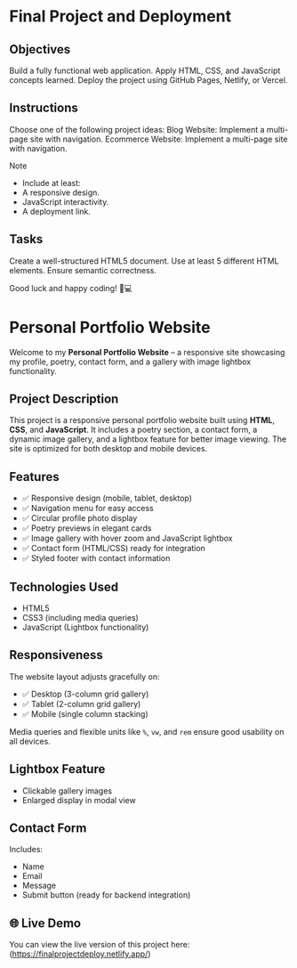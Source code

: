 # Final Project and Deployment

## Objectives
Build a fully functional web application.
Apply HTML, CSS, and JavaScript concepts learned.
Deploy the project using GitHub Pages, Netlify, or Vercel.

## Instructions
Choose one of the following project ideas:
Blog Website: Implement a multi-page site with navigation.
Ecommerce Website: Implement a multi-page site with navigation.

>[!NOTE]
> - Include at least:
> - A responsive design.
> - JavaScript interactivity.
> - A deployment link.

## Tasks

Create a well-structured HTML5 document.
Use at least 5 different HTML elements.
Ensure semantic correctness.

Good luck and happy coding! 🚀💻


# Personal Portfolio Website

Welcome to my **Personal Portfolio Website** – a responsive site showcasing my profile, poetry, contact form, and a gallery with image lightbox functionality.

## Project Description

This project is a responsive personal portfolio website built using **HTML**, **CSS**, and **JavaScript**. It includes a poetry section, a contact form, a dynamic image gallery, and a lightbox feature for better image viewing. The site is optimized for both desktop and mobile devices.

##  Features

- ✅ Responsive design (mobile, tablet, desktop)
- ✅ Navigation menu for easy access
- ✅ Circular profile photo display
- ✅ Poetry previews in elegant cards
- ✅ Image gallery with hover zoom and JavaScript lightbox
- ✅ Contact form (HTML/CSS) ready for integration
- ✅ Styled footer with contact information


##  Technologies Used

- HTML5
- CSS3 (including media queries)
- JavaScript (Lightbox functionality)

##  Responsiveness

The website layout adjusts gracefully on:
- ✅ Desktop (3-column grid gallery)
- ✅ Tablet (2-column grid gallery)
- ✅ Mobile (single column stacking)

Media queries and flexible units like `%`, `vw`, and `rem` ensure good usability on all devices.

##  Lightbox Feature

- Clickable gallery images
- Enlarged display in modal view

## Contact Form

Includes:
- Name
- Email
- Message
- Submit button (ready for backend integration)

## 🌐 Live Demo

You can view the live version of this project here:  
(https://finalprojectdeploy.netlify.app/)

